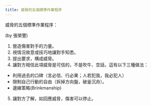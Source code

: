 ```yaml
---
title: 威脅的五個標準作業程序
---
```


威脅的五個標準作業程序：

(by 張榮豐)

1. 營造傷害對手的力量。
2. 視情況故意或技巧地讓對手知悉。
3. 提出要求，構成威脅。
4. 讓對方相信此項威脅是可信的，不是吹牛、空話，這有以下三種做法：
  - 利用過去的口碑（言必信、行必果；人若犯我，我必犯人）
  - 限制自己行動的自由（拆掉方向盤，破釜沉舟）。
  - 邊緣策略(Brinkmanship)
5. 讓對方了解，如回應威脅，傷害可以停止。

